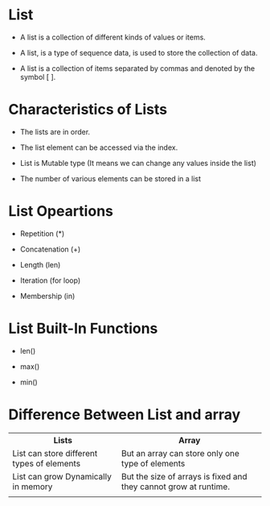 # List

- A list is a collection of different kinds of values or items.

- A list, is a type of sequence data, is used to store the collection of data.

- A list is a collection of items separated by commas and denoted by the symbol [ ].

# Characteristics of Lists

- The lists are in order.

- The list element can be accessed via the index.

- List is Mutable type (It means we can change any values inside the list)

- The number of various elements can be stored in a list

# List Opeartions

- Repetition (*)

- Concatenation (+)

- Length (len)

- Iteration (for loop)

- Membership (in)

# List Built-In Functions

- len()

- max()

- min()

# Difference Between List and array

<table>
    <tr>
            <th>Lists</th>
            <th>Array</th>
        </tr>
        <tr>
            <td>List can store different types of elements</td>
            <td>But an array can store only one type of elements</td>
        </tr>
        <tr>
            <td>List can grow Dynamically in memory</td>
            <td>But the size of arrays is fixed and they cannot grow at runtime.</td>
        </tr>
        <tr>
            <td></td>
            <td></td>
        </tr>
</table>